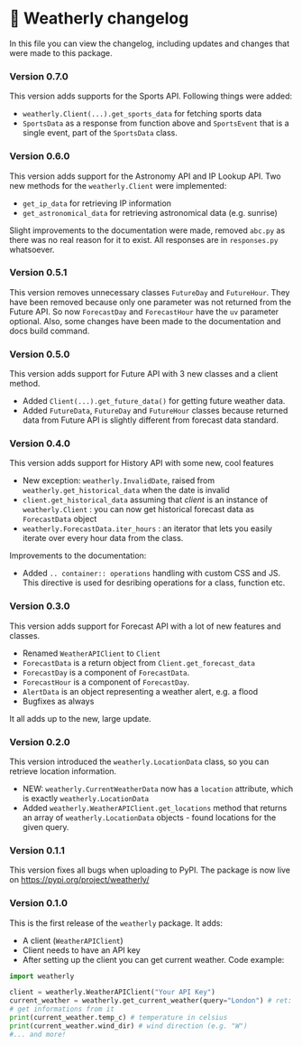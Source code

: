 # 📜 Weatherly changelog
In this file you can view the changelog, including updates and changes that were made to this package.

### Version 0.7.0
This version adds supports for the Sports API. Following things were added:
* `weatherly.Client(...).get_sports_data` for fetching sports data
* `SportsData` as a response from function above and `SportsEvent` that is a single event, part of the `SportsData` class. 

### Version 0.6.0
This version adds support for the Astronomy API and IP Lookup API. Two new methods for the `weatherly.Client` were implemented:
* `get_ip_data` for retrieving IP information
* `get_astronomical_data` for retrieving astronomical data (e.g. sunrise)

Slight improvements to the documentation were made, removed `abc.py` as there was no real reason for it to exist. All responses are in `responses.py` whatsoever.

### Version 0.5.1
This version removes unnecessary classes `FutureDay` and `FutureHour`. They have been removed because only one parameter was not returned from the Future API. 
So now `ForecastDay` and `ForecastHour` have the `uv` parameter optional. Also, some changes have been made to the documentation and docs build command.

### Version 0.5.0
This version adds support for Future API with 3 new classes and a client method.
* Added `Client(...).get_future_data()` for getting future weather data.
* Added `FutureData`, `FutureDay` and `FutureHour` classes because returned data from Future API is slightly different from forecast data standard.

### Version 0.4.0
This version adds support for History API with some new, cool features
* New exception: `weatherly.InvalidDate`, raised from `weatherly.get_historical_data` when the date is invalid
* `client.get_historical_data` assuming that *client* is an instance of `weatherly.Client` : you can now get historical forecast data as `ForecastData` object
* `weatherly.ForecastData.iter_hours` : an iterator that lets you easily iterate over every hour data from the class.

Improvements to the documentation:
* Added `.. container:: operations` handling with custom CSS and JS. This directive is used for desribing operations for a class, function etc.

### Version 0.3.0
This version adds support for Forecast API with a lot of new features and classes.
* Renamed `WeatherAPIClient` to `Client`
* `ForecastData` is a return object from `Client.get_forecast_data`
* `ForecastDay` is a component of `ForecastData`.
* `ForecastHour` is a component of `ForecastDay`.
* `AlertData` is an object representing a weather alert, e.g. a flood
* Bugfixes as always

It all adds up to the new, large update.

### Version 0.2.0
This version introduced the `weatherly.LocationData` class, so you can retrieve location information.
* NEW: `weatherly.CurrentWeatherData` now has a `location` attribute, which is exactly `weatherly.LocationData`
* Added `weatherly.WeatherAPIClient.get_locations` method that returns an array of `weatherly.LocationData` objects - found locations for the given query.

### Version 0.1.1
This version fixes all bugs when uploading to PyPI. The package is now live on https://pypi.org/project/weatherly/

### Version 0.1.0
This is the first release of the `weatherly` package. It adds:
* A client (`WeatherAPIClient`)
* Client needs to have an API key
* After setting up the client you can get current weather. Code example:
```py
import weatherly

client = weatherly.WeatherAPIClient("Your API Key")
current_weather = weatherly.get_current_weather(query="London") # ret: CurrentWeatherData
# get informations from it
print(current_weather.temp_c) # temperature in celsius
print(current_weather.wind_dir) # wind direction (e.g. "W")
#... and more!
```